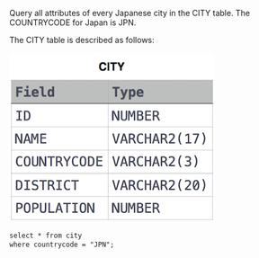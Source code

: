 
Query all attributes of every Japanese city in the CITY table. The COUNTRYCODE for Japan is JPN.

The CITY table is described as follows:

![img.png](img.png)


```roomsql
select * from city
where countrycode = "JPN";
```